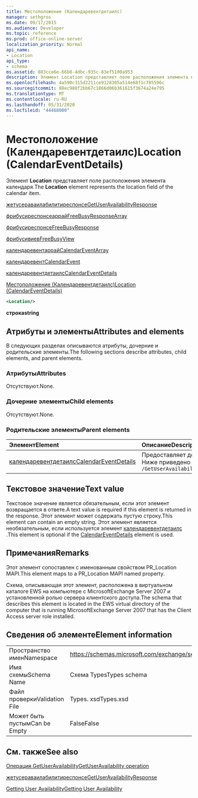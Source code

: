 ```yaml
---
title: Местоположение (Календаревентдетаилс)
manager: sethgros
ms.date: 09/17/2015
ms.audience: Developer
ms.topic: reference
ms.prod: office-online-server
localization_priority: Normal
api_name:
- Location
api_type:
- schema
ms.assetid: 883cce6e-66b8-4dbc-935c-83ef5100a953
description: Элемент Location представляет поле расположения элемента календаря.
ms.openlocfilehash: 4a590c315d2211ce9128305a514e68f1c785596c
ms.sourcegitcommit: 88ec988f2bb67c1866d06b361615f3674a24e795
ms.translationtype: MT
ms.contentlocale: ru-RU
ms.lasthandoff: 05/31/2020
ms.locfileid: "44468000"
---
```

# <a name="location-calendareventdetails"></a><span data-ttu-id="00268-103">Местоположение (Календаревентдетаилс)</span><span class="sxs-lookup"><span data-stu-id="00268-103">Location (CalendarEventDetails)</span></span>

<span data-ttu-id="00268-104">Элемент **Location** представляет поле расположения элемента календаря.</span><span class="sxs-lookup"><span data-stu-id="00268-104">The **Location** element represents the location field of the calendar item.</span></span> 
  
[<span data-ttu-id="00268-105">жетусераваилабилитиреспонсе</span><span class="sxs-lookup"><span data-stu-id="00268-105">GetUserAvailabilityResponse</span></span>](getuseravailabilityresponse.md)
  
[<span data-ttu-id="00268-106">фрибусиреспонсеаррай</span><span class="sxs-lookup"><span data-stu-id="00268-106">FreeBusyResponseArray</span></span>](freebusyresponsearray.md)
  
[<span data-ttu-id="00268-107">фрибусиреспонсе</span><span class="sxs-lookup"><span data-stu-id="00268-107">FreeBusyResponse</span></span>](freebusyresponse.md)
  
[<span data-ttu-id="00268-108">фрибусивиев</span><span class="sxs-lookup"><span data-stu-id="00268-108">FreeBusyView</span></span>](freebusyview.md)
  
[<span data-ttu-id="00268-109">календаревентаррай</span><span class="sxs-lookup"><span data-stu-id="00268-109">CalendarEventArray</span></span>](calendareventarray.md)
  
[<span data-ttu-id="00268-110">календаревент</span><span class="sxs-lookup"><span data-stu-id="00268-110">CalendarEvent</span></span>](calendarevent.md)
  
[<span data-ttu-id="00268-111">календаревентдетаилс</span><span class="sxs-lookup"><span data-stu-id="00268-111">CalendarEventDetails</span></span>](calendareventdetails.md)
  
[<span data-ttu-id="00268-112">Местоположение (Календаревентдетаилс)</span><span class="sxs-lookup"><span data-stu-id="00268-112">Location (CalendarEventDetails)</span></span>](location-calendareventdetails.md)
  
```xml
<Location/>
```

 <span data-ttu-id="00268-113">**строка**</span><span class="sxs-lookup"><span data-stu-id="00268-113">**string**</span></span>
## <a name="attributes-and-elements"></a><span data-ttu-id="00268-114">Атрибуты и элементы</span><span class="sxs-lookup"><span data-stu-id="00268-114">Attributes and elements</span></span>

<span data-ttu-id="00268-115">В следующих разделах описываются атрибуты, дочерние и родительские элементы.</span><span class="sxs-lookup"><span data-stu-id="00268-115">The following sections describe attributes, child elements, and parent elements.</span></span>
  
### <a name="attributes"></a><span data-ttu-id="00268-116">Атрибуты</span><span class="sxs-lookup"><span data-stu-id="00268-116">Attributes</span></span>

<span data-ttu-id="00268-117">Отсутствуют.</span><span class="sxs-lookup"><span data-stu-id="00268-117">None.</span></span>
  
### <a name="child-elements"></a><span data-ttu-id="00268-118">Дочерние элементы</span><span class="sxs-lookup"><span data-stu-id="00268-118">Child elements</span></span>

<span data-ttu-id="00268-119">Отсутствуют.</span><span class="sxs-lookup"><span data-stu-id="00268-119">None.</span></span>
  
### <a name="parent-elements"></a><span data-ttu-id="00268-120">Родительские элементы</span><span class="sxs-lookup"><span data-stu-id="00268-120">Parent elements</span></span>

|<span data-ttu-id="00268-121">**Элемент**</span><span class="sxs-lookup"><span data-stu-id="00268-121">**Element**</span></span>|<span data-ttu-id="00268-122">**Описание**</span><span class="sxs-lookup"><span data-stu-id="00268-122">**Description**</span></span>|
|:-----|:-----|
|[<span data-ttu-id="00268-123">календаревентдетаилс</span><span class="sxs-lookup"><span data-stu-id="00268-123">CalendarEventDetails</span></span>](calendareventdetails.md) <br/> |<span data-ttu-id="00268-124">Предоставляет дополнительные сведения о событии календаря.</span><span class="sxs-lookup"><span data-stu-id="00268-124">Provides additional information for a calendar event.</span></span>  <br/> <span data-ttu-id="00268-125">Ниже приведено выражение XPath для этого элемента:</span><span class="sxs-lookup"><span data-stu-id="00268-125">The following is the XPath expression to this element:</span></span>  <br/>  `/GetUserAvailabilityResponse/FreeBusyResponseArray/FreeBusyResponse/FreeBusyView/CalendarEventArray/CalendarEvent[i]/CalendarEventDetails` <br/> |
   
## <a name="text-value"></a><span data-ttu-id="00268-126">Текстовое значение</span><span class="sxs-lookup"><span data-stu-id="00268-126">Text value</span></span>

<span data-ttu-id="00268-127">Текстовое значение является обязательным, если этот элемент возвращается в ответе.</span><span class="sxs-lookup"><span data-stu-id="00268-127">A text value is required if this element is returned in the response.</span></span> <span data-ttu-id="00268-128">Этот элемент может содержать пустую строку.</span><span class="sxs-lookup"><span data-stu-id="00268-128">This element can contain an empty string.</span></span> <span data-ttu-id="00268-129">Этот элемент является необязательным, если используется элемент [календаревентдетаилс](calendareventdetails.md) .</span><span class="sxs-lookup"><span data-stu-id="00268-129">This element is optional if the [CalendarEventDetails](calendareventdetails.md) element is used.</span></span> 
  
## <a name="remarks"></a><span data-ttu-id="00268-130">Примечания</span><span class="sxs-lookup"><span data-stu-id="00268-130">Remarks</span></span>

<span data-ttu-id="00268-131">Этот элемент сопоставлен с именованным свойством PR_Location MAPI.</span><span class="sxs-lookup"><span data-stu-id="00268-131">This element maps to a PR_Location MAPI named property.</span></span>
  
<span data-ttu-id="00268-132">Схема, описывающая этот элемент, расположена в виртуальном каталоге EWS на компьютере с MicrosoftExchange Server 2007 и установленной ролью сервера клиентского доступа.</span><span class="sxs-lookup"><span data-stu-id="00268-132">The schema that describes this element is located in the EWS virtual directory of the computer that is running MicrosoftExchange Server 2007 that has the Client Access server role installed.</span></span>
  
## <a name="element-information"></a><span data-ttu-id="00268-133">Сведения об элементе</span><span class="sxs-lookup"><span data-stu-id="00268-133">Element information</span></span>

|||
|:-----|:-----|
|<span data-ttu-id="00268-134">Пространство имен</span><span class="sxs-lookup"><span data-stu-id="00268-134">Namespace</span></span>  <br/> |https://schemas.microsoft.com/exchange/services/2006/types  <br/> |
|<span data-ttu-id="00268-135">Имя схемы</span><span class="sxs-lookup"><span data-stu-id="00268-135">Schema Name</span></span>  <br/> |<span data-ttu-id="00268-136">Схема Types</span><span class="sxs-lookup"><span data-stu-id="00268-136">Types schema</span></span>  <br/> |
|<span data-ttu-id="00268-137">Файл проверки</span><span class="sxs-lookup"><span data-stu-id="00268-137">Validation File</span></span>  <br/> |<span data-ttu-id="00268-138">Types. xsd</span><span class="sxs-lookup"><span data-stu-id="00268-138">Types.xsd</span></span>  <br/> |
|<span data-ttu-id="00268-139">Может быть пустым</span><span class="sxs-lookup"><span data-stu-id="00268-139">Can be Empty</span></span>  <br/> |<span data-ttu-id="00268-140">False</span><span class="sxs-lookup"><span data-stu-id="00268-140">False</span></span>  <br/> |
   
## <a name="see-also"></a><span data-ttu-id="00268-141">См. также</span><span class="sxs-lookup"><span data-stu-id="00268-141">See also</span></span>



[<span data-ttu-id="00268-142">Операция GetUserAvailability</span><span class="sxs-lookup"><span data-stu-id="00268-142">GetUserAvailability operation</span></span>](getuseravailability-operation.md)
  
[<span data-ttu-id="00268-143">жетусераваилабилитиреспонсе</span><span class="sxs-lookup"><span data-stu-id="00268-143">GetUserAvailabilityResponse</span></span>](getuseravailabilityresponse.md)


[<span data-ttu-id="00268-144">Getting User Availability</span><span class="sxs-lookup"><span data-stu-id="00268-144">Getting User Availability</span></span>](https://msdn.microsoft.com/library/d4133fcb-9b0f-4e6b-aadf-a389da83516a%28Office.15%29.aspx)

